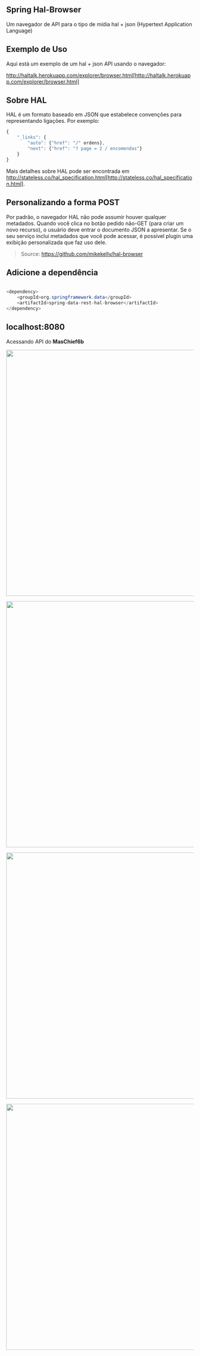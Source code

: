 ## Spring Hal-Browser

Um navegador de API para o tipo de mídia hal + json (Hypertext Application Language)

## Exemplo de Uso

Aqui está um exemplo de um hal + json API usando o navegador:

http://haltalk.herokuapp.com/explorer/browser.html[http://haltalk.herokuapp.com/explorer/browser.html]

## Sobre HAL

HAL é um formato baseado em JSON que estabelece convenções para representando ligações. Por exemplo:

```js
{
    "_links": {
        "auto": {"href": "/" ordens},
        "next": {"href": "? page = 2 / encomendas"}
    }
}
```

Mais detalhes sobre HAL pode ser encontrada em
http://stateless.co/hal_specification.html[http://stateless.co/hal_specification.html].

## Personalizando a forma POST

Por padrão, o navegador HAL não pode assumir houver qualquer metadados. Quando você clica no botão pedido não-GET (para criar um novo recurso), o usuário deve entrar o documento JSON a apresentar. Se o seu serviço inclui metadados que você pode acessar, é possível plugin uma exibição personalizada que faz uso dele.

> Source: https://github.com/mikekelly/hal-browser

## Adicione a dependência 

```java
       
<dependency> 
	<groupId>org.springframework.data</groupId> 
	<artifactId>spring-data-rest-hal-browser</artifactId> 
</dependency> 

```
## localhost:8080
Acessando API do **MasChief6b**

<p align="center">
<img src="https://github.com/lyndontavares/spring-angularjs-datapar/blob/master/app-MasterChico/MasterChicoSB6b/src/main/resources/static/image/raw.png" width="660">
</p>

<p align="center">
<img src="https://github.com/lyndontavares/spring-angularjs-datapar/blob/master/app-MasterChico/MasterChicoSB6b/src/main/resources/static/image/raw2.png" width="660">
</p>

<p align="center">
<img src="https://github.com/lyndontavares/spring-angularjs-datapar/blob/master/app-MasterChico/MasterChicoSB6b/src/main/resources/static/image/raw3.png" width="660">
</p>

<p align="center">
<img src="https://github.com/lyndontavares/spring-angularjs-datapar/blob/master/app-MasterChico/MasterChicoSB6b/src/main/resources/static/image/raw4.png" width="660">
</p>
